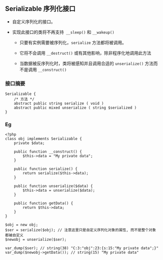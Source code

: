 ## Serializable 序列化接口
* 自定义序列化的接口。

* 实现此接口的类将不再支持` __sleep()` 和 `__wakeup()`
    * 只要有实例需要被序列化，`serialize` 方法都将被调用。

    * 它将不会调用 `__destruct()` 或有其他影响，除非程序化地调用此方法

    * 当数据被反序列化时，类将被感知并且调用合适的 `unserialize()` 方法而不是调用 `__construct()`


### 接口摘要
```
Serializable {
    /* 方法 */
    abstract public string serialize ( void )
    abstract public mixed unserialize ( string $serialized )
}
```


### Eg
```
<?php
class obj implements Serializable {
    private $data;

    public function __construct() {
        $this->data = "My private data";
    }

    public function serialize() {
        return serialize($this->data);
    }

    public function unserialize($data) {
        $this->data = unserialize($data);
    }

    public function getData() {
        return $this->data;
    }
}

$obj = new obj;
$ser = serialize($obj); // 注意这里只是自定义序列化对象的属性, 而不是整个对象都被自定义
$newobj = unserialize($ser);

var_dump($ser); // string(38) "C:3:"obj":23:{s:15:"My private data";}"
var_dump($newobj->getData()); // string(15) "My private data"
```

